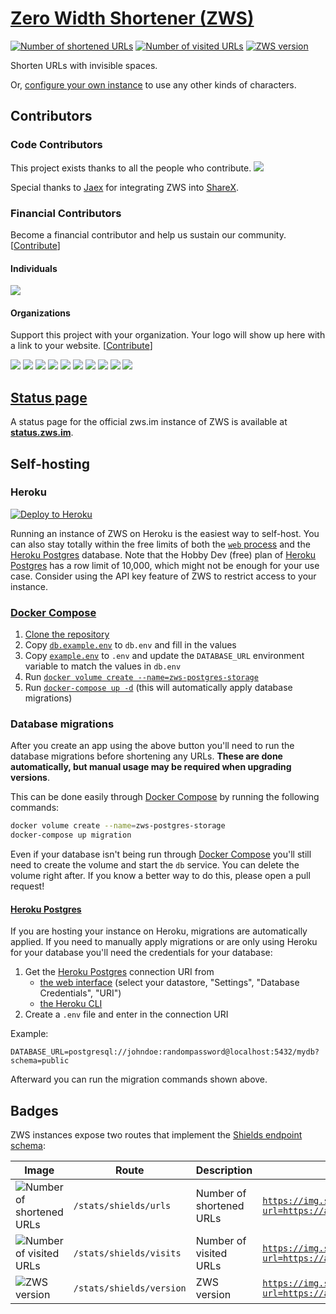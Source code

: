 # [Zero Width Shortener (ZWS)](https://zws.im)

[![Number of shortened URLs][stats-urls-image]](#Badges)
[![Number of visited URLs][stats-visits-image]](#Badges)
[![ZWS version][stats-version-image]](#Badges)

Shorten URLs with invisible spaces.

Or, [configure your own instance](#Self-hosting) to use any other kinds of characters.

## Contributors

### Code Contributors

This project exists thanks to all the people who contribute.
<a href="https://github.com/zws-im/zws/graphs/contributors"><img src="https://opencollective.com/zws/contributors.svg?width=890&button=false" /></a>

Special thanks to [Jaex](https://github.com/Jaex) for integrating ZWS into [ShareX](https://getsharex.com/).

### Financial Contributors

Become a financial contributor and help us sustain our community. [[Contribute][open-collective]]

#### Individuals

<a href="https://opencollective.com/zws"><img src="https://opencollective.com/zws/individuals.svg?width=890"></a>

#### Organizations

Support this project with your organization. Your logo will show up here with a link to your website. [[Contribute][open-collective]]

<a href="https://opencollective.com/zws/organization/0/website"><img src="https://opencollective.com/zws/organization/0/avatar.svg"></a>
<a href="https://opencollective.com/zws/organization/1/website"><img src="https://opencollective.com/zws/organization/1/avatar.svg"></a>
<a href="https://opencollective.com/zws/organization/2/website"><img src="https://opencollective.com/zws/organization/2/avatar.svg"></a>
<a href="https://opencollective.com/zws/organization/3/website"><img src="https://opencollective.com/zws/organization/3/avatar.svg"></a>
<a href="https://opencollective.com/zws/organization/4/website"><img src="https://opencollective.com/zws/organization/4/avatar.svg"></a>
<a href="https://opencollective.com/zws/organization/5/website"><img src="https://opencollective.com/zws/organization/5/avatar.svg"></a>
<a href="https://opencollective.com/zws/organization/6/website"><img src="https://opencollective.com/zws/organization/6/avatar.svg"></a>
<a href="https://opencollective.com/zws/organization/7/website"><img src="https://opencollective.com/zws/organization/7/avatar.svg"></a>
<a href="https://opencollective.com/zws/organization/8/website"><img src="https://opencollective.com/zws/organization/8/avatar.svg"></a>
<a href="https://opencollective.com/zws/organization/9/website"><img src="https://opencollective.com/zws/organization/9/avatar.svg"></a>

## [Status page][status-page]

A status page for the official zws.im instance of ZWS is available at **[status.zws.im][status-page]**.

## Self-hosting

### Heroku

[![Deploy to Heroku][deploy-to-heroku-image]][deploy-to-heroku]

Running an instance of ZWS on Heroku is the easiest way to self-host.
You can also stay totally within the free limits of both the [`web` process](https://devcenter.heroku.com/articles/procfile) and the [Heroku Postgres][heroku-postgres] database.
Note that the Hobby Dev (free) plan of [Heroku Postgres][heroku-postgres] has a row limit of 10,000, which might not be enough for your use case.
Consider using the API key feature of ZWS to restrict access to your instance.

### [Docker Compose][docker-compose]

1. [Clone the repository](https://docs.github.com/en/github/creating-cloning-and-archiving-repositories/cloning-a-repository)
2. Copy [`db.example.env`](db.example.env) to `db.env` and fill in the values
3. Copy [`example.env`](example.env) to `.env` and update the `DATABASE_URL` environment variable to match the values in `db.env`
4. Run [`docker volume create --name=zws-postgres-storage`](https://docs.docker.com/engine/reference/commandline/volume_create/)
5. Run [`docker-compose up -d`](https://docs.docker.com/compose/reference/up/) (this will automatically apply database migrations)

### Database migrations

After you create an app using the above button you'll need to run the database migrations before shortening any URLs.
**These are done automatically, but manual usage may be required when upgrading versions**.

This can be done easily through [Docker Compose][docker-compose] by running the following commands:

```sh
docker volume create --name=zws-postgres-storage
docker-compose up migration
```

Even if your database isn't being run through [Docker Compose][docker-compose] you'll still need to create the volume and start the `db` service.
You can delete the volume right after.
If you know a better way to do this, please open a pull request!

#### [Heroku Postgres][heroku-postgres]

If you are hosting your instance on Heroku, migrations are automatically applied.
If you need to manually apply migrations or are only using Heroku for your database you'll need the credentials for your database:

1. Get the [Heroku Postgres][heroku-postgres] connection URI from
   - [the web interface](https://data.heroku.com/) (select your datastore, "Settings", "Database Credentials", "URI")
   - [the Heroku CLI](https://devcenter.heroku.com/articles/heroku-postgresql#external-connections-ingress)
2. Create a `.env` file and enter in the connection URI

Example:

```env
DATABASE_URL=postgresql://johndoe:randompassword@localhost:5432/mydb?schema=public
```

Afterward you can run the migration commands shown above.

## Badges

ZWS instances expose two routes that implement the [Shields endpoint schema](https://shields.io/endpoint):

| Image                                         | Route                    | Description              | Example                                                                                               |
| --------------------------------------------- | ------------------------ | ------------------------ | ----------------------------------------------------------------------------------------------------- |
| ![Number of shortened URLs][stats-urls-image] | `/stats/shields/urls`    | Number of shortened URLs | [`https://img.shields.io/endpoint?url=https://api.zws.im/stats/shields/urls`][stats-urls-image]       |
| ![Number of visited URLs][stats-visits-image] | `/stats/shields/visits`  | Number of visited URLs   | [`https://img.shields.io/endpoint?url=https://api.zws.im/stats/shields/visits`][stats-visits-image]   |
| ![ZWS version][stats-version-image]           | `/stats/shields/version` | ZWS version              | [`https://img.shields.io/endpoint?url=https://api.zws.im/stats/shields/version`][stats-version-image] |

[deploy-to-heroku]: https://dashboard.heroku.com/new?template=https://github.com/zws-im/zws
[deploy-to-heroku-image]: https://www.herokucdn.com/deploy/button.svg
[heroku-postgres]: https://www.heroku.com/postgres
[docker-compose]: https://docs.docker.com/compose/
[open-collective]: https://opencollective.com/zws/contribute
[stats-urls-image]: https://img.shields.io/endpoint?url=https://api.zws.im/stats/shields/urls
[stats-visits-image]: https://img.shields.io/endpoint?url=https://api.zws.im/stats/shields/visits
[stats-version-image]: https://img.shields.io/endpoint?url=https://api.zws.im/stats/shields/version
[status-page]: https://status.zws.im/
